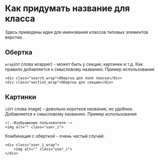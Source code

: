 # Как придумать название для класса
Здесь приведены идеи для именования классов типовых элементов верстки.

## Обертка
`wrap`(от слова wrapper) - может быть у секции, картинки и т.д. Как правило добавляется к смысловому названию.
Пример использования
```
<div class="search_wrap">Обертка для поля поиска</div>
<div class="section_wrap">Обертка для секции</div>
```

## Картинки
`i`(от слова image) - довольно короткое название, но удобное. Добавляется к смысловому названию.
Пример использования
```
<!--Изображение пользователя-->
<img alt="" class="user_i">
```
Комбинация с оберткой - очень частый случай:
```
<div class="user_i_wrap">
    <img alt="" class="user_i">
</div>
```
